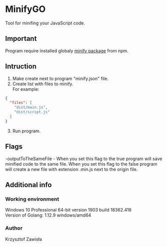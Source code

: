 # MinifyGO
Tool for minifing your JavaScript code.

## Important
Program require installed globaly [minify package](https://www.npmjs.com/package/minify) from npm.

## Intruction
1. Make create next to program "minify.json" file.
2. Create list with files to minify.  
For example:
```json
{
  "files": [
    "dist/main.js",
    "dist/script.js"
  ]
}
```
3. Run program.

## Flags
-outputToTheSameFile - When you set this flag to the true program will save minified code to the same file. When you set this flag to the false program will create a new file with extension .min.js next to the origin file.

## Additional info  
### Working environment  
Windows 10 Professional 64-bit version 1903 build 18362.418  
Version of Golang: 1.12.9 windows/amd64
### Author
Krzysztof Zawisła
